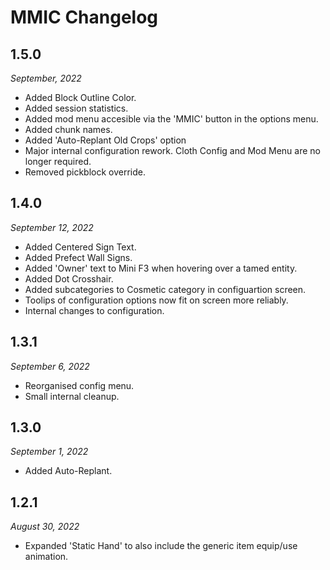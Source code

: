 # MMIC Changelog

## 1.5.0
*September, 2022*

* Added Block Outline Color.
* Added session statistics.
* Added mod menu accesible via the 'MMIC' button in the options menu.
* Added chunk names.
* Added 'Auto-Replant Old Crops' option
* Major internal configuration rework. Cloth Config and Mod Menu are no longer
  required.
* Removed pickblock override.

## 1.4.0
*September 12, 2022*

* Added Centered Sign Text.
* Added Prefect Wall Signs.
* Added 'Owner' text to Mini F3 when hovering over a tamed entity.
* Added Dot Crosshair.
* Added subcategories to Cosmetic category in configuartion screen.
* Toolips of configuration options now fit on screen more reliably.
* Internal changes to configuration.

## 1.3.1
*September 6, 2022*

* Reorganised config menu.
* Small internal cleanup.

## 1.3.0
*September 1, 2022*

* Added Auto-Replant.

## 1.2.1
*August 30, 2022*

* Expanded 'Static Hand' to also include the generic item equip/use animation.
